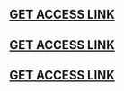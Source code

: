 ﻿## [**GET ACCESS LINK**](https://claimresources.xyz/giftcard.html/free-playstation-store-gift-cards.html)
## [**GET ACCESS LINK**](https://claimresources.xyz/giftcard.html/free-playstation-store-gift-cards.html)
## [**GET ACCESS LINK**](https://claimresources.xyz/giftcard.html/free-playstation-store-gift-cards.html)

